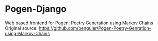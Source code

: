 # Pogen-Django
Web based frontend for Pogen: Poetry Generation using Markov Chains
Original source: https://github.com/benguler/Pogen-Poetry-Genration-using-Markov-Chains
